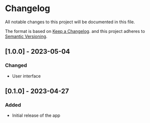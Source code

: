 # Changelog

All notable changes to this project will be documented in this file.

The format is based on [Keep a Changelog](https://keepachangelog.com/en/1.0.0/).
and this project adheres to [Semantic Versioning](https://semver.org/spec/v2.0.0.html).

## [1.0.0] - 2023-05-04

### Changed

- User interface

## [0.1.0] - 2023-04-27

### Added

- Initial release of the app